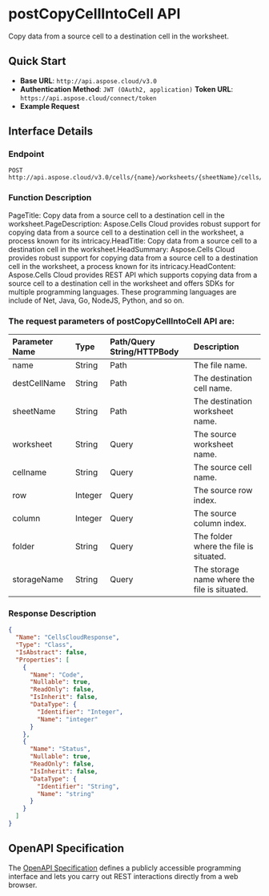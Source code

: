 # **postCopyCellIntoCell API**

Copy data from a source cell to a destination cell in the worksheet. 

## **Quick Start**

- **Base URL**: `http://api.aspose.cloud/v3.0`
- **Authentication Method**: `JWT (OAuth2, application)`  **Token URL**: `https://api.aspose.cloud/connect/token`
- **Example Request** 
<script src="https://gist.github.com/aspose-cells-cloud-gists/8a5b324fdf3e574dbd747c1a1e24b05d.js?file=Example30_PostCopyCellIntoCell.cs"></script>

## **Interface Details**

### **Endpoint** 

```
POST http://api.aspose.cloud/v3.0/cells/{name}/worksheets/{sheetName}/cells/{destCellName}/copy
```

### **Function Description**
PageTitle: Copy data from a source cell to a destination cell in the worksheet.PageDescription: Aspose.Cells Cloud provides robust support for copying data from a source cell to a destination cell in the worksheet, a process known for its intricacy.HeadTitle: Copy data from a source cell to a destination cell in the worksheet.HeadSummary: Aspose.Cells Cloud provides robust support for copying data from a source cell to a destination cell in the worksheet, a process known for its intricacy.HeadContent: Aspose.Cells Cloud provides REST API which supports copying data from a source cell to a destination cell in the worksheet and offers SDKs for multiple programming languages. These programming languages are include of Net, Java, Go, NodeJS, Python, and so on.

### The request parameters of **postCopyCellIntoCell** API are: 

| Parameter Name | Type | Path/Query String/HTTPBody | Description | 
| :- | :- | :- |:- | 
|name|String|Path|The file name.|
|destCellName|String|Path|The destination cell name.|
|sheetName|String|Path|The destination worksheet name.|
|worksheet|String|Query|The source worksheet name.|
|cellname|String|Query|The source cell name.|
|row|Integer|Query|The source row index.|
|column|Integer|Query|The source column index.|
|folder|String|Query|The folder where the file is situated.|
|storageName|String|Query|The storage name where the file is situated.|


### **Response Description**
```json
{
  "Name": "CellsCloudResponse",
  "Type": "Class",
  "IsAbstract": false,
  "Properties": [
    {
      "Name": "Code",
      "Nullable": true,
      "ReadOnly": false,
      "IsInherit": false,
      "DataType": {
        "Identifier": "Integer",
        "Name": "integer"
      }
    },
    {
      "Name": "Status",
      "Nullable": true,
      "ReadOnly": false,
      "IsInherit": false,
      "DataType": {
        "Identifier": "String",
        "Name": "string"
      }
    }
  ]
}
```

## OpenAPI Specification

The [OpenAPI Specification](https://reference.aspose.cloud/cells/#/CellsController/PostCopyCellIntoCell) defines a publicly accessible programming interface and lets you carry out REST interactions directly from a web browser.

